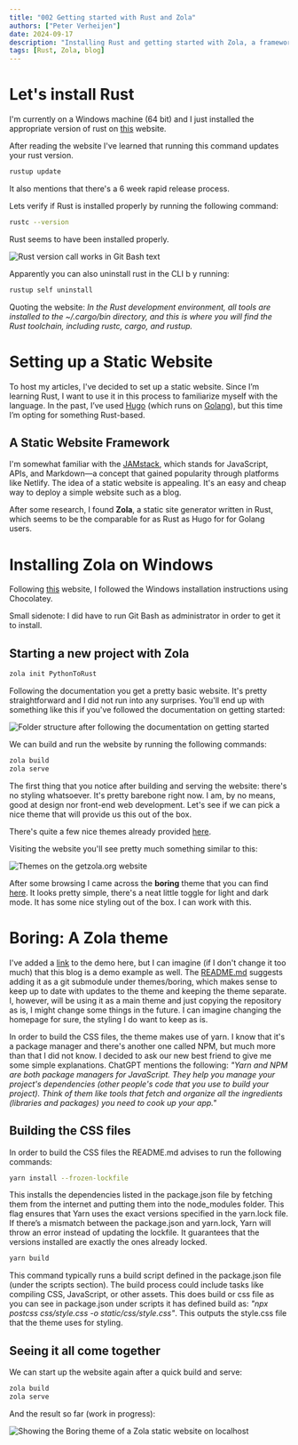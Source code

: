 ```yaml
---
title: "002 Getting started with Rust and Zola"
authors: ["Peter Verheijen"]
date: 2024-09-17
description: "Installing Rust and getting started with Zola, a framework for building static websites that is built with Rust"
tags: [Rust, Zola, blog]
---
```


# Let's install Rust

I'm currently on a Windows machine (64 bit) and I just installed the appropriate version of rust on [this](https://www.rust-lang.org/tools/install) website. 

After reading the website I've learned that running this command  updates your rust version. 

```bash
rustup update
```

It also mentions that there's a 6 week rapid release process. 

Lets verify if Rust is installed properly by running the following command:

```bash
rustc --version
```

Rust seems to have been installed properly.

![Rust version call works in Git Bash text](../../../rust-installed.JPG)


Apparently you can also uninstall rust in the CLI b y running:

```bash
rustup self uninstall
```

Quoting the website: *In the Rust development environment, all tools are installed to the ~/.cargo/bin directory, and this is where you will find the Rust toolchain, including rustc, cargo, and rustup.*

# Setting up a Static Website

To host my articles, I've decided to set up a static website. Since I’m learning Rust, I want to use it in this process to familiarize myself with the language. In the past, I’ve used [Hugo](https://gohugo.io/) (which runs on [Golang](https://go.dev/)), but this time I’m opting for something Rust-based.

## A Static Website Framework

I'm somewhat familiar with the [JAMstack](https://jamstack.org/), which stands for JavaScript, APIs, and Markdown—a concept that gained popularity through platforms like Netlify. The idea of a static website is appealing. It's an easy and cheap way to deploy a simple website such as a blog. 

After some research, I found **Zola**, a static site generator written in Rust, which seems to be the comparable for as Rust as Hugo for for Golang users.

# Installing Zola on Windows

Following [this](https://www.getzola.org/documentation/getting-started/installation/) website, I followed the Windows installation instructions using Chocolatey.

Small sidenote: I did have to run Git Bash as administrator in order to get it to install.

## Starting a new project with Zola

```bash
zola init PythonToRust
```

Following the documentation you get a pretty basic website. 
It's pretty straightforward and I did not run into any surprises.
You'll end up with something like this if you've followed the documentation on getting started:

![Folder structure after following the documentation on getting started](../../../starter-layout.jpg)

We can build and run the website by running the following commands:

```bash
zola build
zola serve
```

The first thing that you notice after building and serving the website: there's no styling whatsoever.
It's pretty barebone right now. I am, by no means, good at design nor front-end web development. 
Let's see if we can pick a nice theme that will provide us this out of the box. 

There's quite a few nice themes already provided [here](https://www.getzola.org/themes/).

Visiting the website you'll see pretty much something similar to this:

![Themes on the getzola.org website](../../../zola-themes.jpg)

After some browsing I came across the **boring** theme that you can find [here](https://www.getzola.org/themes/boring/).
It looks pretty simple, there's a neat little toggle for light and dark mode. It has some nice styling out of the box.
I can work with this.

# Boring: A Zola theme

I've added a [link](https://boring-zola.netlify.app/) to the demo here, but I can imagine (if I don't change it too much) that this blog is a demo example as well. The [README.md](https://github.com/ssiyad/boring) suggests adding it as a git submodule under themes/boring, which makes sense to keep up to date with updates to the theme and keeping the theme separate. I, however, will be using it as a main theme and just copying the repository as is, I might change some things in the future. I can imagine changing the homepage for sure, the styling I do want to keep as is. 

In order to build the CSS files, the theme makes use of yarn. I know that it's a package manager and there's another one called NPM, but much more than that I did not know. I decided to ask our new best friend to give me some simple explanations. ChatGPT mentions the following: *"Yarn and NPM are both package managers for JavaScript. They help you manage your project's dependencies (other people's code that you use to build your project). Think of them like tools that fetch and organize all the ingredients (libraries and packages) you need to cook up your app."*

## Building the CSS files

In order to build the CSS files the README.md advises to run the following commands:

```bash
yarn install --frozen-lockfile
```

This installs the dependencies listed in the package.json file by fetching them from the internet and putting them into the node_modules folder. This flag ensures that Yarn uses the exact versions specified in the yarn.lock file. If there’s a mismatch between the package.json and yarn.lock, Yarn will throw an error instead of updating the lockfile. It guarantees that the versions installed are exactly the ones already locked.

```bash
yarn build
```

This command typically runs a build script defined in the package.json file (under the scripts section).
The build process could include tasks like compiling CSS, JavaScript, or other assets. This does build or css file as you can see in package.json under scripts it has defined build as: *"npx postcss css/style.css -o static/css/style.css"*. This outputs the style.css file that the theme uses for styling.


## Seeing it all come together
We can start up the website again after a quick build and serve:

```bash
zola build
zola serve
```

And the result so far (work in progress):

![Showing the Boring theme of a Zola static website on localhost](../../../it-runs.JPG)